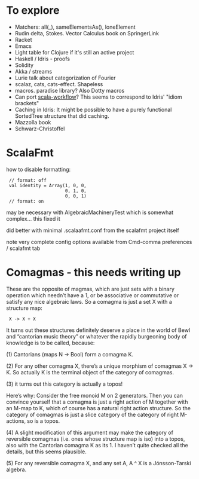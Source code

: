 # To explore

- Matchers: all(_), sameElementsAs(), loneElement
- Rudin delta, Stokes. Vector Calculus book on SpringerLink
- Racket
- Emacs
- Light table for Clojure if it's still an active project
- Haskell / Idris - proofs
- Solidity
- Akka / streams
- Lurie talk about categorization of Fourier
- scalaz, cats, cats-effect. Shapeless
- macros. paradise library? Also Dotty macros
- Can port [scala-workflow](http://www.cse.chalmers.se/~evgenyk/papers/scala-workflow.pdf)?
    This seems to correspond to Idris' "idiom brackets"
- Caching in Idris: It might be possible to have a purely functional SortedTree structure that did caching.    
- Mazzolla book
- Schwarz-Christoffel

 # ScalaFmt
 
 how to disable formatting:
 
     // format: off
     val identity = Array(1, 0, 0,
                          0, 1, 0,
                          0, 0, 1)
     // format: on

may be necessary with AlgebraicMachineryTest which is somewhat complex...
this fixed it     

did better with minimal .scalaafmt.conf from the scalafmt project itself

note very complete config options available from Cmd-comma preferences / scalafmt tab

# Comagmas - this needs writing up

These are the opposite of magmas, which are just sets with a binary operation which 
needn’t have a 1, or be associative or commutative or satisfy any nice algebraic laws. 
So a comagma is just a set X with a structure map:

     X -> X + X

It turns out these structures definitely deserve a place in the world of Bewl and 
“cantorian music theory” or whatever the rapidly burgeoning body of knowledge is to 
be called, because:

(1) Cantorians (maps N -> Bool) form a comagma K.

(2) For any other comagma X, there’s a unique morphism of comagmas X -> K. So actually K is the terminal object of the category of comagmas. 

(3) it turns out this category is actually a topos!

Here’s why: Consider the free monoid M on 2 generators. 
Then you can convince yourself that a comagma is just a right action of M together 
with an M-map to K, which of course has a natural right action structure. 
So the category of comagmas is just a slice category of the category of 
right M-actions, so is a topos. 

(4) A slight modification of this argument may make the category of reversible
comagmas (i.e. ones whose structure map is iso) into a topos, also with the 
Cantorian comagma K as its 1. I haven’t quite checked all the details, but 
this seems plausible. 

(5) For any reversible comagma X, and any set A, A ^ X is a Jónsson-Tarski algebra.
